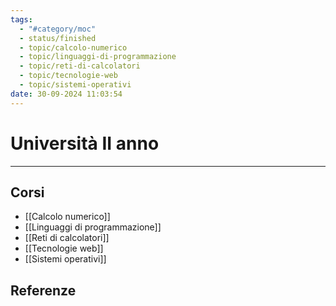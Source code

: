 ```yaml
---
tags:
  - "#category/moc"
  - status/finished
  - topic/calcolo-numerico
  - topic/linguaggi-di-programmazione
  - topic/reti-di-calcolatori
  - topic/tecnologie-web
  - topic/sistemi-operativi
date: 30-09-2024 11:03:54
---
```

# Università II anno
---
## Corsi
- [[Calcolo numerico]]
- [[Linguaggi di programmazione]]
- [[Reti di calcolatori]]
- [[Tecnologie web]]
- [[Sistemi operativi]]

## Referenze